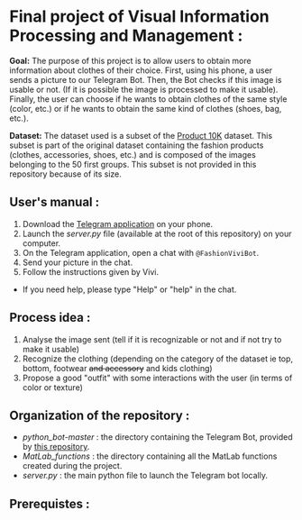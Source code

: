 # Final project of Visual Information Processing and Management :
**Goal:** The purpose of this project is to allow users to obtain more information about clothes of their choice.
First, using his phone, a user sends a picture to our Telegram Bot. Then, the Bot checks if this image is usable or not. (If it is possible the image is processed to make it usable).
Finally, the user can choose if he wants to obtain clothes of the same style (color, etc.) or if he wants to obtain the same kind
of clothes (shoes, bag, etc.).

**Dataset:** The dataset used is a subset of the [Product 10K](https://products-10k.github.io/) dataset. This subset 
is part of the original dataset containing the fashion products (clothes, accessories, shoes, etc.) and is
composed of the images belonging to the 50 first groups.
This subset is not provided in this repository because of its size.

## User's manual :
1. Download the [Telegram application](https://telegram.org/apps) on your phone.
2. Launch the *server.py* file (available at the root of this repository) on your computer.
3. On the Telegram application, open a chat with `@FashionViviBot`.
4. Send your picture in the chat.
5. Follow the instructions given by Vivi. 

- If you need help, please type "Help" or "help" in the chat.

## Process idea :
1. Analyse the image sent (tell if it is recognizable or not and if not try to make it usable)
2. Recognize the clothing (depending on the category of the dataset ie top, bottom, footwear ~~and accessory~~ and kids clothing)
3. Propose a good "outfit" with some interactions with the user (in terms of color or texture)

## Organization of the repository :
- *python_bot-master* : the directory containing the Telegram Bot, provided by [this repository](https://github.com/dros1986/python_bot).
- *MatLab_functions* : the directory containing all the MatLab functions created during the project. 
- *server.py* : the main python file to launch the Telegram bot locally.

## Prerequistes :
